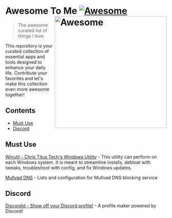# Awesome To Me [![Awesome](https://awesome.re/badge.svg)](https://github.com/sindresorhus/awesome) [<img src="https://cdn.freebiesupply.com/logos/thumbs/2x/awesome-logo.png" width="350" align="right" alt="Awesome">](https://awesome.re)
> The awesome curated list of things I love.

This repository is your curated collection of essential apps and tools designed to enhance your daily life. Contribute your favorites and let's make this collection even more awesome together!

## Contents
- [Must Use](#must-use)
- [Discord](#discord)




## Must Use

[Winutil - Chris Titus Tech's Windows Utility](https://github.com/ChrisTitusTech/winutil?tab=readme-ov-file#readme) - This utility can perform on each Windows system. It is meant to streamline installs, debloat with tweaks, troubleshoot with config, and fix Windows updates.

[Mullvad DNS](https://github.com/mullvad/dns-blocklists) - Lists and configuration for Mullvad DNS blocking service

## Discord

[Discordid - Show off your Discord profile!](https://github.com/taichikuji/discordid) - A profile maker powered by Discord!
